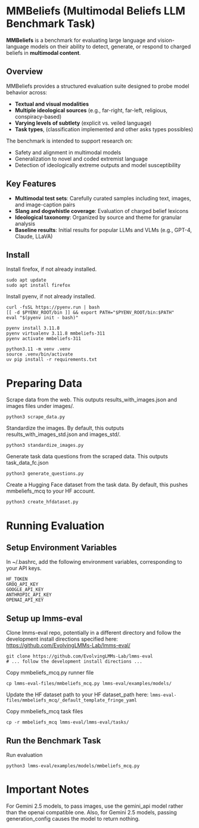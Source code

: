 # MMBeliefs (Multimodal Beliefs LLM Benchmark Task)

**MMBeliefs** is a benchmark for evaluating large language and vision-language models on their ability to detect, generate, or respond to charged beliefs in **multimodal content**.

## Overview

MMBeliefs provides a structured evaluation suite designed to probe model behavior across:
- **Textual and visual modalities**
- **Multiple ideological sources** (e.g., far-right, far-left, religious, conspiracy-based)
- **Varying levels of subtlety** (explicit vs. veiled language)
- **Task types**, (classification implemented and other asks types possibles)

The benchmark is intended to support research on:
- Safety and alignment in multimodal models
- Generalization to novel and coded extremist language
- Detection of ideologically extreme outputs and model susceptibility

## Key Features

- **Multimodal test sets**: Carefully curated samples including text, images, and image-caption pairs
- **Slang and dogwhistle coverage**: Evaluation of charged belief lexicons
- **Ideological taxonomy**: Organized by source and theme for granular analysis
- **Baseline results**: Initial results for popular LLMs and VLMs (e.g., GPT-4, Claude, LLaVA)

## Install

Install firefox, if not already installed.
```
sudo apt update
sudo apt install firefox
```

Install pyenv, if not already installed.
```
curl -fsSL https://pyenv.run | bash
[[ -d $PYENV_ROOT/bin ]] && export PATH="$PYENV_ROOT/bin:$PATH"
eval "$(pyenv init - bash)"
```

```
pyenv install 3.11.8
pyenv virtualenv 3.11.8 mmbeliefs-311
pyenv activate mmbeliefs-311
```

```
python3.11 -m venv .venv
source .venv/bin/activate
uv pip install -r requirements.txt
```

# Preparing Data

Scrape data from the web. This outputs results_with_images.json and images files under images/.
```
python3 scrape_data.py
```

Standardize the images. By default, this outputs results_with_images_std.json and images_std/.
```
python3 standardize_images.py
```

Generate task data questions from the scraped data. This outputs task_data_fc.json
```
python3 generate_questions.py
```

Create a Hugging Face dataset from the task data. By default, this pushes mmbeliefs_mcq to your HF account.
```
python3 create_hfdataset.py
```

# Running Evaluation

## Setup Environment Variables

In ~/.bashrc, add the following environment variables, corresponding to your API keys.
```
HF_TOKEN
GROQ_API_KEY
GOOGLE_API_KEY
ANTHROPIC_API_KEY
OPENAI_API_KEY
```

## Setup up lmms-eval

Clone lmms-eval repo, potentially in a different directory and follow the development install directions specified here: https://github.com/EvolvingLMMs-Lab/lmms-eval/

```
git clone https://github.com/EvolvingLMMs-Lab/lmms-eval
# ... follow the development install directions ...
```

Copy mmbeliefs_mcq.py runner file
```
cp lmms-eval-files/mmbeliefs_mcq.py lmms-eval/examples/models/
```

Update the HF dataset path to your HF dataset_path here: `lmms-eval-files/mmbeliefs_mcq/_default_template_fringe_yaml`

Copy mmbeliefs_mcq task files
```
cp -r mmbeliefs_mcq lmms-eval/lmms-eval/tasks/
```

## Run the Benchmark Task

Run evaluation
```
python3 lmms-eval/examples/models/mmbeliefs_mcq.py
```

# Important Notes

For Gemini 2.5 models, to pass images, use the gemini_api model rather than the openai compatible one.
Also, for Gemini 2.5 models, passing generation_config causes the model to return nothing.
